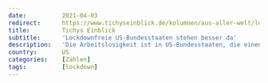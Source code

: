 ```yaml
---
date:          2021-04-03
redirect:      https://www.tichyseinblick.de/kolumnen/aus-aller-welt/lockdownfreie-us-bundesstaaten-stehen-besser-da/
title:         Tichys Einblick
subtitle:      'Lockdownfreie US-Bundesstaaten stehen besser da'
description:   'Die Arbeitslosigkeit ist in US-Bundesstaaten, die einen Lockdown verhängten deutlich angestiegen. Staaten, die auf einen Lockdown verzichteten, stehen deutlich besser da - die Corona-Zahlen sind hingegen bei beiden Gruppen vergleichbar.'
country:       US
categories:    [Zahlen]
tags:          [lockdown]
---
```

